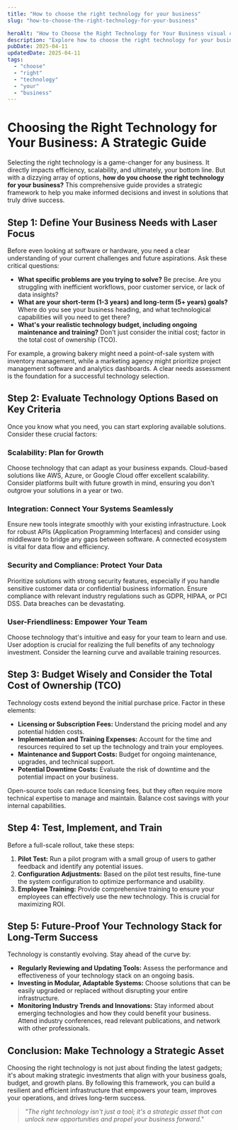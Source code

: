 ```yaml
---
title: "How to choose the right technology for your business"
slug: "how-to-choose-the-right-technology-for-your-business"

heroAlt: "How to Choose the Right Technology for Your Business visual cover image"
description: "Explore how to choose the right technology for your business in this detailed guide, offering insights, strategies, and practical tips to enhance your understanding and application of the topic."
pubDate: 2025-04-11
updatedDate: 2025-04-11
tags:
  - "choose"
  - "right"
  - "technology"
  - "your"
  - "business"
---
```


# Choosing the Right Technology for Your Business: A Strategic Guide

Selecting the right technology is a game-changer for any business. It directly impacts efficiency, scalability, and ultimately, your bottom line. But with a dizzying array of options, **how do you choose the right technology for your business?** This comprehensive guide provides a strategic framework to help you make informed decisions and invest in solutions that truly drive success.

## Step 1: Define Your Business Needs with Laser Focus

Before even looking at software or hardware, you need a clear understanding of your current challenges and future aspirations. Ask these critical questions:

- **What specific problems are you trying to solve?** Be precise. Are you struggling with inefficient workflows, poor customer service, or lack of data insights?
- **What are your short-term (1-3 years) and long-term (5+ years) goals?** Where do you see your business heading, and what technological capabilities will you need to get there?
- **What's your realistic technology budget, including ongoing maintenance and training?** Don't just consider the initial cost; factor in the total cost of ownership (TCO).

For example, a growing bakery might need a point-of-sale system with inventory management, while a marketing agency might prioritize project management software and analytics dashboards. A clear needs assessment is the foundation for a successful technology selection.

## Step 2: Evaluate Technology Options Based on Key Criteria

Once you know what you need, you can start exploring available solutions. Consider these crucial factors:

### Scalability: Plan for Growth

Choose technology that can adapt as your business expands. Cloud-based solutions like AWS, Azure, or Google Cloud offer excellent scalability. Consider platforms built with future growth in mind, ensuring you don't outgrow your solutions in a year or two.

### Integration: Connect Your Systems Seamlessly

Ensure new tools integrate smoothly with your existing infrastructure. Look for robust APIs (Application Programming Interfaces) and consider using middleware to bridge any gaps between software. A connected ecosystem is vital for data flow and efficiency.

### Security and Compliance: Protect Your Data

Prioritize solutions with strong security features, especially if you handle sensitive customer data or confidential business information. Ensure compliance with relevant industry regulations such as GDPR, HIPAA, or PCI DSS. Data breaches can be devastating.

### User-Friendliness: Empower Your Team

Choose technology that's intuitive and easy for your team to learn and use. User adoption is crucial for realizing the full benefits of any technology investment. Consider the learning curve and available training resources.

## Step 3: Budget Wisely and Consider the Total Cost of Ownership (TCO)

Technology costs extend beyond the initial purchase price. Factor in these elements:

- **Licensing or Subscription Fees:** Understand the pricing model and any potential hidden costs.
- **Implementation and Training Expenses:** Account for the time and resources required to set up the technology and train your employees.
- **Maintenance and Support Costs:** Budget for ongoing maintenance, upgrades, and technical support.
- **Potential Downtime Costs:** Evaluate the risk of downtime and the potential impact on your business.

Open-source tools can reduce licensing fees, but they often require more technical expertise to manage and maintain. Balance cost savings with your internal capabilities.

## Step 4: Test, Implement, and Train

Before a full-scale rollout, take these steps:

1.  **Pilot Test:** Run a pilot program with a small group of users to gather feedback and identify any potential issues.
2.  **Configuration Adjustments:** Based on the pilot test results, fine-tune the system configuration to optimize performance and usability.
3.  **Employee Training:** Provide comprehensive training to ensure your employees can effectively use the new technology. This is crucial for maximizing ROI.

## Step 5: Future-Proof Your Technology Stack for Long-Term Success

Technology is constantly evolving. Stay ahead of the curve by:

- **Regularly Reviewing and Updating Tools:** Assess the performance and effectiveness of your technology stack on an ongoing basis.
- **Investing in Modular, Adaptable Systems:** Choose solutions that can be easily upgraded or replaced without disrupting your entire infrastructure.
- **Monitoring Industry Trends and Innovations:** Stay informed about emerging technologies and how they could benefit your business. Attend industry conferences, read relevant publications, and network with other professionals.

## Conclusion: Make Technology a Strategic Asset

Choosing the right technology is not just about finding the latest gadgets; it's about making strategic investments that align with your business goals, budget, and growth plans. By following this framework, you can build a resilient and efficient infrastructure that empowers your team, improves your operations, and drives long-term success.

> _"The right technology isn't just a tool; it's a strategic asset that can unlock new opportunities and propel your business forward."_
